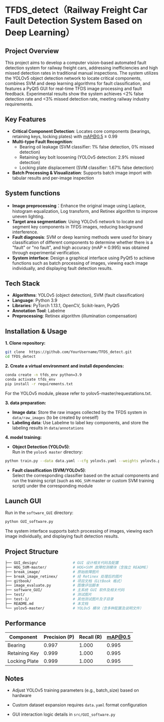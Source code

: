 # TFDS_detect（Railway Freight Car Fault Detection System Based on Deep Learning）

## Project Overview
This project aims to develop a computer vision-based automated fault detection system for railway freight cars, addressing inefficiencies and high missed detection rates in traditional manual inspections. The system utilizes the YOLOv5 object detection network to locate critical components, combines SVM and deep learning algorithms for fault classification, and features a PyQt5 GUI for real-time TFDS image processing and fault feedback. Experimental results show the system achieves <2% false detection rate and <3% missed detection rate, meeting railway industry requirements.

## Key Features
- **Critical Component Detection**: Locates core components (bearings, retaining keys, locking plates) with mAP@0.5 ≥ 0.99
- **Multi-type Fault Recognition**:
  - Bearing oil leakage (SVM classifier: 1% false detection, 0% missed detection)
  - Retaining key bolt loosening (YOLOv5 detection: 2.9% missed detection)
  - Locking plate displacement (SVM classifier: 1.67% false detection)
- **Batch Processing & Visualization**: Supports batch image import with tabular results and per-image inspection
## System functions
- **Image preprocessing**：Enhance the original image using Laplace, histogram equalization, Log transform, and Retinex algorithm to improve uneven lighting.
- **Target area segmentation**: Using YOLOv5 network to locate and segment key components in TFDS images, reducing background interference.
- **Fault diagnosis**: SVM or deep learning methods were used for binary classification of different components to determine whether there is a "fault" or "no fault", and high accuracy (mAP ≈ 0.995) was obtained through experimental verification.
- **System interface**: Design a graphical interface using PyQt5 to achieve functions such as batch processing of images, viewing each image individually, and displaying fault detection results.
## Tech Stack
- **Algorithms**: YOLOv5 (object detection), SVM (fault classification)
- **Language**: Python 3.9
- **Libraries**: PyTorch 1.13.1, OpenCV, Scikit-learn, PyQt5
- **Annotation Tool**: Labelme
- **Preprocessing**: Retinex algorithm (illumination compensation)

## Installation & Usage
**1. Clone repository:**
```bash
git clone  https://github.com/YourUsername/TFDS_detect.git
cd TFDS_detect
```
**2. Create a virtual environment and install dependencies:**
```bash
conda create -n tfds_env python=3.9
conda activate tfds_env
pip install -r requirements.txt
```
For the YOLOv5 module, please refer to yolov5-master/requestations.txt.<br>

**3. data preparation:**
- **Image data**: Store the raw images collected by the TFDS system in `data/raw_images` (to be created by oneself)
- **Labeling data**: Use Labelme to label key components, and store the labeling results in `data/annotations`<br>

**4. model training:**
- **Object Detection (YOLOv5)**:<br> 
Run in the `yolov5 master` directory:
```bash
python train.py --data data.yaml --cfg yolov5s.yaml --weights yolov5s.pt --epochs 100
```
- **Fault classification (SVM/YOLOv5)**:<br> 
Select the corresponding classifier based on the actual components and run the training script (such as `HOG_SVM` master or custom SVM training script) under the corresponding module

## Launch GUI
Run in the `software_GUI` directory:
```bash
python GUI_software.py
```
The system interface supports batch processing of images, viewing each image individually, and displaying fault detection results.

## Project Structure
```bash
├── GUI_design/                # GUI 设计相关代码及配置
├── HOG_SVM-master/            # HOG+SVM 故障检测模块（含独立 README）
├── break_image/               # 原始故障图片
├── break_image_retinex/       # 经 Retinex 处理后的图片
├── gitbook/                   # 项目文档（GitBook 格式）
├── image_evaluate.py          # 图像评估脚本
├── software_GUI/              # 主系统 GUI 软件及相关代码
├── test/                      # 测试图片
├── test-1/                    # 其他测试图片及子目录
├── README.md                  # 本文档
└── yolov5-master/             # YOLOv5 模块（含多种配置及说明文件）
```
## Performance
| Component      | Precision (P) | Recall (R) | mAP@0.5 |
|--------------|--------------|------------|--------|
| Bearing       | 0.997        | 1.000      | 0.995  |
| Retaining Key | 0.999        | 1.000      | 0.995  |
| Locking Plate | 0.999        | 1.000      | 0.995  |

## Notes
- Adjust YOLOv5 training parameters (e.g., batch_size) based on hardware

- Custom dataset expansion requires `data.yaml` format configuration

- GUI interaction logic details in `src/GUI_software.py`
